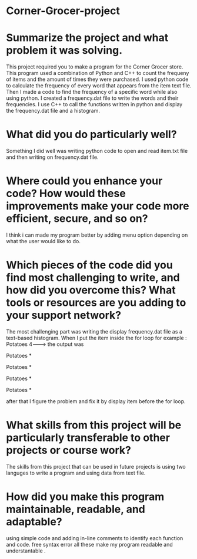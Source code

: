 # Corner-Grocer-project

# Summarize the project and what problem it was solving.

This project required you to make a program for the Corner Grocer store. This program used a combination of Python and C++ to count the frequeny of items and the amount of times they were purchased. I used python code to calculate the frequency of every word that appears from the item text file. 
Then I made a code to find the frequency of a specific word while also using python. I created a frequency.dat file to  write the words and their frequencies. I use C++ to call the functions written in python and display the frequency.dat file and a histogram.

                               
                                
# What did you do particularly well?

Something I did well was writing python code to open and read item.txt file and then writing on frequency.dat file.

                               
                                
# Where could you enhance your code? How would these improvements make your code more efficient, secure, and so on?

I think i can made my program better by adding menu option depending on what the user would like to do.


                             
                              
# Which pieces of the code did you find most challenging to write, and how did you overcome this? What tools or resources are you adding to your support network?

The most challenging part was writing the display frequency.dat file as a text-based histogram. When I put the item inside the for loop
for example :
Potatoes 4---> the output was

Potatoes *

Potatoes * 

Potatoes * 

Potatoes *

after that I figure the problem and fix it by display item before the for loop.

# What skills from this project will be particularly transferable to other projects or course work?

The skills from this project that can be used in future projects is using two languges to write a program and using data from text file. 

# How did you make this program maintainable, readable, and adaptable?

using simple code and adding  in-line comments to identify each function and code. free syntax error all these make my program readable and understantable . 


                                

